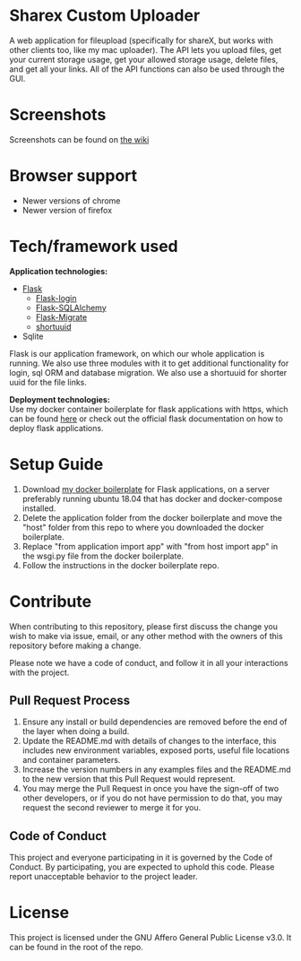 # Sharex Custom Uploader
A web application for fileupload (specifically for shareX, but works with other clients too, like my mac uploader). The API lets you upload files, get your current storage usage, get your allowed storage usage, delete files, and get all your links. All of the API functions can also be used through the GUI.

# Screenshots
Screenshots can be found on [the wiki](https://github.com/AndreasJJ/ShareX-Custom-Uploader-Host/wiki/Web-User-Interface-Design)

# Browser support
* Newer versions of chrome
* Newer version of firefox

# Tech/framework used

**Application technologies:**
* [Flask](http://flask.pocoo.org/)
  * [Flask-login](https://flask-login.readthedocs.io/en/latest/)
  * [Flask-SQLAlchemy](http://flask-sqlalchemy.pocoo.org/2.3/)
  * [Flask-Migrate](https://flask-migrate.readthedocs.io/en/latest/)
  * [shortuuid](https://github.com/skorokithakis/shortuuid)
* Sqlite

Flask is our application framework, on which our whole application is running. We also use three modules with it to get additional functionality for login, sql ORM and database migration. We also use a shortuuid for shorter uuid for the file links.

**Deployment technologies:** \
Use my docker container boilerplate for flask applications with https, which can be found [here](https://github.com/AndreasJJ/Flask-https-docker-container-boilerplate) or check out the official flask documentation on how to deploy flask applications.

# Setup Guide
1. Download [my docker boilerplate](https://github.com/AndreasJJ/Flask-https-docker-container-boilerplate) for Flask applications, on a server preferably running ubuntu 18.04 that has docker and docker-compose installed. 
2. Delete the application folder from the docker boilerplate and move the "host" folder from this repo to where you downloaded the docker boilerplate.
3. Replace "from application import app" with "from host import app" in the wsgi.py file from the docker boilerplate.
4. Follow the instructions in the docker boilerplate repo.

# Contribute
When contributing to this repository, please first discuss the change you wish to make via issue,
email, or any other method with the owners of this repository before making a change. 

Please note we have a code of conduct, and follow it in all your interactions with the project.

## Pull Request Process
1. Ensure any install or build dependencies are removed before the end of the layer when doing a build.
2. Update the README.md with details of changes to the interface, this includes new environment variables, exposed ports, useful file locations and container parameters.
3. Increase the version numbers in any examples files and the README.md to the new version that this Pull Request would represent.
4. You may merge the Pull Request in once you have the sign-off of two other developers, or if you do not have permission to do that, you may request the second reviewer to merge it for you.

## Code of Conduct
This project and everyone participating in it is governed by the Code of Conduct. By participating, you are expected to uphold this code. Please report unacceptable behavior to the project leader.

# License
This project is licensed under the GNU Affero General Public License v3.0. It can be found in the root of the repo.
